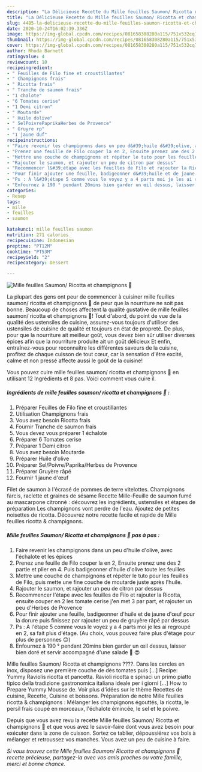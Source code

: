 ```yaml
---
description: "La Délicieuse Recette du Mille feuilles Saumon/ Ricotta et champignons 🍄"
title: "La Délicieuse Recette du Mille feuilles Saumon/ Ricotta et champignons 🍄"
slug: 4485-la-delicieuse-recette-du-mille-feuilles-saumon-ricotta-et-champignons
date: 2020-10-24T16:02:39.336Z
image: https://img-global.cpcdn.com/recipes/081658308280a115/751x532cq70/mille-feuilles-saumon-ricotta-et-champignons-🍄-photo-principale-de-la-recette.jpg
thumbnail: https://img-global.cpcdn.com/recipes/081658308280a115/751x532cq70/mille-feuilles-saumon-ricotta-et-champignons-🍄-photo-principale-de-la-recette.jpg
cover: https://img-global.cpcdn.com/recipes/081658308280a115/751x532cq70/mille-feuilles-saumon-ricotta-et-champignons-🍄-photo-principale-de-la-recette.jpg
author: Rhoda Barnett
ratingvalue: 4
reviewcount: 10
recipeingredient:
- " Feuilles de Filo fine et croustillantes"
- " Champignons frais"
- " Ricotta frais"
- " Tranche de saumon frais"
- "1 chalote"
- "6 Tomates cerise"
- "1 Demi citron"
- " Moutarde"
- " Huile dolive"
- " SelPoivrePaprikaHerbes de Provence"
- " Gruyre rp"
- "1 jaune duf"
recipeinstructions:
- "Faire revenir les champignons dans un peu d&#39;huile d&#39;olive, avec l&#39;échalote et les épices"
- "Prenez une feuille de Filo couper la en 2, Ensuite prenez une des 2 partie et plier en 4. Puis badigeonner d&#39;huile d&#39;olive toute les feuilles"
- "Mettre une couche de champignons et répéter le tuto pour les feuilles de Filo, puis mette une fine couche de moutarde juste après l&#39;huile."
- "Rajouter le saumon, et rajouter un peu de citron par dessus"
- "Recommencer l&#39;étape avec les feuilles de Filo et rajouter la Ricotta, ensuite couper en 2 les tomate cerise j&#39;en met 3 par part, et rajouter un peu d&#39;Herbes de Provence"
- "Pour finir ajouter une feuille, badigeonner d&#39;huile et de jaune d&#39;œuf pour la dorure puis finissez par rajouter un peu de gruyère râpé par dessus"
- "Ps : À l&#39;étape 5 comme vous le voyez y a 4 parts moi je les ai regroupé en 2, sa fait plus d&#39;étage. (Au choix, vous pouvez faire plus d&#39;étage pour plus de personnes 😊)"
- "Enfournez à 190 ° pendant 20mins bien garder un œil dessus, laisser bien doré et servir accompagné d&#39;une salade 🥗 😍"
categories:
- Resep
tags:
- mille
- feuilles
- saumon

katakunci: mille feuilles saumon 
nutrition: 271 calories
recipecuisine: Indonesian
preptime: "PT12M"
cooktime: "PT53M"
recipeyield: "2"
recipecategory: Dessert

---
```



![Mille feuilles Saumon/ Ricotta et champignons 🍄](https://img-global.cpcdn.com/recipes/081658308280a115/751x532cq70/mille-feuilles-saumon-ricotta-et-champignons-🍄-photo-principale-de-la-recette.jpg)

La plupart des gens ont peur de commencer à cuisiner mille feuilles saumon/ ricotta et champignons 🍄 de peur que la nourriture ne soit pas bonne. Beaucoup de choses affectent la qualité gustative de mille feuilles saumon/ ricotta et champignons 🍄! Tout d'abord, du point de vue de la qualité des ustensiles de cuisine, assurez-vous toujours d'utiliser des ustensiles de cuisine de qualité et toujours en état de propreté. De plus, pour que la nourriture ait meilleur goût, vous devez bien sûr utiliser diverses épices afin que la nourriture produite ait un goût délicieux Et enfin, entraînez-vous pour reconnaître les différentes saveurs de la cuisine, profitez de chaque cuisson de tout cœur, car la sensation d'être excité, calme et non pressé affecte aussi le goût de la cuisine!

<!--inarticleads1-->

Vous pouvez cuire mille feuilles saumon/ ricotta et champignons 🍄 en utilisant 12 Ingrédients et 8 pas. Voici comment vous cuire il.

##### Ingrédients de mille feuilles saumon/ ricotta et champignons 🍄 :

1. Préparer  Feuilles de Filo fine et croustillantes
1. Utilisation  Champignons frais
1. Vous avez besoin  Ricotta frais
1. Fournir  Tranche de saumon frais
1. Vous devez vous préparer 1 échalote
1. Préparer 6 Tomates cerise
1. Préparer 1 Demi citron
1. Vous avez besoin  Moutarde
1. Préparer  Huile d&#39;olive
1. Préparer  Sel/Poivre/Paprika/Herbes de Provence
1. Préparer  Gruyère râpé
1. Fournir 1 jaune d&#39;œuf


Filet de saumon à l&#39;écrasé de pommes de terre vitelottes. Champignons farcis, raclette et graines de sésame Recette Mille-Feuille de saumon fumé au mascarpone citronné : découvrez les ingrédients, ustensiles et étapes de préparation Les champignons vont perdre de l&#39;eau. Ajoutez de petites noisettes de ricotta. Découvrez notre recette facile et rapide de Mille feuilles ricotta &amp; champignons. 

<!--inarticleads2-->

##### Mille feuilles Saumon/ Ricotta et champignons 🍄 pas à pas :

1. Faire revenir les champignons dans un peu d&#39;huile d&#39;olive, avec l&#39;échalote et les épices
1. Prenez une feuille de Filo couper la en 2, Ensuite prenez une des 2 partie et plier en 4. Puis badigeonner d&#39;huile d&#39;olive toute les feuilles
1. Mettre une couche de champignons et répéter le tuto pour les feuilles de Filo, puis mette une fine couche de moutarde juste après l&#39;huile.
1. Rajouter le saumon, et rajouter un peu de citron par dessus
1. Recommencer l&#39;étape avec les feuilles de Filo et rajouter la Ricotta, ensuite couper en 2 les tomate cerise j&#39;en met 3 par part, et rajouter un peu d&#39;Herbes de Provence
1. Pour finir ajouter une feuille, badigeonner d&#39;huile et de jaune d&#39;œuf pour la dorure puis finissez par rajouter un peu de gruyère râpé par dessus
1. Ps : À l&#39;étape 5 comme vous le voyez y a 4 parts moi je les ai regroupé en 2, sa fait plus d&#39;étage. (Au choix, vous pouvez faire plus d&#39;étage pour plus de personnes 😊)
1. Enfournez à 190 ° pendant 20mins bien garder un œil dessus, laisser bien doré et servir accompagné d&#39;une salade 🥗 😍


Mille feuilles Saumon/ Ricotta et champignons ????. Dans les cercles en inox, disposez une première couche de dès tomates puis […] Recipe: Yummy Raviolis ricotta et pancetta. Ravioli ricotta e spinaci un primo piatto tipico della tradizione gastronomica italiana ideale per i giorni […] How to Prepare Yummy Mousse de. Voir plus d&#39;idées sur le thème Recettes de cuisine, Recette, Cuisine et boissons. Préparation de notre Mille feuilles ricotta &amp; champignons : Mélanger les champignons égouttés, la ricotta, le persil frais coupé en morceaux, l&#39;échalote émincée, le sel et le poivre. 

<!--inarticleads1-->

<p>
Depuis que vous avez revu la recette Mille feuilles Saumon/ Ricotta et champignons 🍄 et que vous avez le savoir-faire dont vous avez besoin pour exécuter dans la zone de cuisson. Sortez ce tablier, dépoussiérez vos bols à mélanger et retroussez vos manches. Vous avez un peu de cuisine à faire.
</p>

<p>
<i>Si vous trouvez cette Mille feuilles Saumon/ Ricotta et champignons 🍄 recette précieuse, partagez-la avec vos amis proches ou votre famille, merci et bonne chance.</i>
</p>
